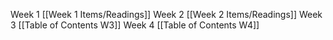Week 1
[[Week 1 Items/Readings]]
Week 2
[[Week 2 Items/Readings]]
Week 3
[[Table of Contents W3]]
Week 4
[[Table of Contents W4]]